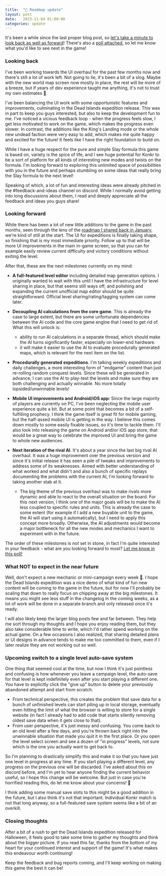```yaml
---
title:  "📝 Roadmap update"
layout: post
date:   2023-11-04 01:00:00
categories: update
---
```

It's been a while since the last proper blog post, so [let's take a minute to look back as well as forward](/update/2023/11/04/roadmap-update.html)!
There's also a <a href="https://forms.gle/VpfxxMW5tYiez5RL7" target="_blank">poll attached</a>, so let me know what you'd like to see next in the game!

<!-- excerpt-end -->

### Looking back

I've been working towards the UI overhaul for the past few months now and there's still a lot of work left.
Not going to lie, it's been a bit of a slog. Maybe with the new world map screen now mostly in place, the rest will be more 
of a breeze, but if years of dev experience taught me anything, it's not to trust my own estimates 🙂.

I've been balancing the UI work with some opportunistic features and improvements, culminating in 
the Dead Islands expedition release. This was in part to keep you guys interested, but also to keep the development fun to me. 
I've noticed a vicious feedback loop - when the progress feels slow, I get less motivated to work on the game, 
which makes the progress even slower. In contrast, the additions like the King's Landing mode or the whole new undead faction were very easy to add, which 
makes me quite happy and excited for the future! It feels like I have the right foundation to build on.

While I have a huge respect for the pure and simple Slay formula this game is based on, variety is the spice of life, and I see huge potential
for Konkr to be a sort of platform for all kinds of interesting new modes and twists on the formula. I'm looking forward to 
exploring this unlimited space of possibilities with you in the future and perhaps stumbling on some ideas that really bring
the Slay formula to the next level!

Speaking of which, a lot of fun and interesting ideas were already pitched in the #feedback-and-ideas channel on discord.
While I normally avoid getting into long discussions about them, I read and deeply appreciate all the feedback and ideas you guys share!

### Looking forward
 
While there has been a lot of new little additions to the game in the past months, seen through the lens of the [roadmap I shared back in January](/update/2023/01/29/roadmap-update.html), 
we're kind of still at the start. The UI for expeditions is finally taking shape, so finishing that is my most 
immediate priority. Follow up to that will be more UI improvements in the main in-game screen, so that you can for
example easily review current difficulty and victory conditions without exiting the level.

After that, these are the next milestones currently on my mind:

- **A full-featured level editor** including detailed map generation options. I originally wanted to wait with this
until I have the infrastructure for level sharing in place, but that seems still ways off, and polishing and expanding 
the current unofficial map editor should be quite straightforward. Official level sharing/rating/tagging system can come later.  

- **Decoupling AI calculations from the core game**. This is already the case to large extent, but there are some
unfortunate dependencies between the AI code and the core game engine that I need to get rid of. What this will unlock is:
   - ability to run AI calculations in a separate thread, which should make the AI turns significantly faster, 
     especially on lower-end hardware.
   - it will make it easier to use the AI to evaluate procedurally generated maps, which is relevant for the next item on the list.

- **Procedurally generated expeditions**. I'm talking weekly expeditions and daily challenges, a more interesting
 form of "endgame" content than just re-rolling random conquest levels. Since these will be generated in advance, 
  I can use the AI to play-test the levels and make sure they are both challenging and actually winnable. 
  No more totally lopsided/unwinnable levels!

- **Mobile UI improvements and Android/iOS app**: Since the large majority of players are currently on PC,
  I've been neglecting the mobile user experience quite a bit. But at some point that becomes a bit of a self-fulfilling prophecy.
  I think the game itself is great fit for mobile gaming, but the half-assed mobile UI is getting in the way.
  I believe this comes down mostly to some easily fixable issues, so it's time to tackle them. 
  I'll also look into releasing the game on Android and/or iOS app store,
  that would be a great way to celebrate the improved UI and bring the game to whole new audiences.

- **Next iteration of the rival AI**. It's about a year since the last big rival AI overhaul. It was a huge improvement over the previous
  version and since it's initial release it has seen a pile of tweaks and improvements to address some of its weaknesses.
  Aimed with better understanding of what worked and what didn't and also a bunch of specific replays documenting 
  the problems with the current AI, I'm looking forward to taking another stab at it.
  - The big theme of the previous overhaul was to make rivals more dynamic and able to react to the overall situation on the board.
  For this next version, I think one of the major goals will be to make the AI less coupled to specific rules and units. This is already the case to some extent
  (for example if I add a new buyable unit to the game, the AI will start using it automatically), but I need to apply this concept more broadly.
  Otherwise, the AI adjustments would become a major bottleneck for all the new modes and mechanics I want to experiment with in the future.
  
The order of these milestones is not set in stone, in fact I'm quite interested in your feedback - what are you looking forward to most? <a href="https://forms.gle/VpfxxMW5tYiez5RL7" target="_blank">Let me know in this poll!</a>  

### What NOT to expect in the near future

Well, don't expect a new mechanic or mini-campaign every week 🙂. I hope the Dead Islands expedition was a nice demo of what kind of fun new content will be
coming to the game in the future, but for now I'll probably be scaling that down to really focus on chipping away at the big milestones.
It means you might see less stuff in the changelog in the coming weeks, as a lot of work will be done in a separate branch and only released once it's ready.

I will also likely keep the larger blog posts few and far between. They help me sort through my thoughts and I hope you enjoy reading them, 
but they also take considerable time to write, which I'd rather spend working on the actual game. On a few occasions I also realized, that sharing 
detailed plans or UI designs in advance tends to make me too committed to them, even if I later realize they are not working out so well.

### Upcoming switch to a single level auto-save system 

One thing that seemed cool at the time, but now I think it's just pointless and confusing is how whenever you leave a campaign level,
the auto-save for that level is kept indefinitely even after you start playing a different one. You have to explicitly click the "give up" button to delete your previously abandoned attempt and start from scratch.

  * From technical perspective, this creates the problem that save data for a bunch of unfinished levels can start piling up in local storage, eventually
even hitting the limit of what the browser is willing to store for a single website (in fact I already had to add code that starts silently removing oldest save data when it gets close to that). 
  * From user perspective, it's just messy and confusing. You come back to an old level after a few days, and you're 
  thrown back right into the unwinnable situation that made you quit it in the first place. Or you open the level select 
  screen and see a dozen of "in progress" levels, not sure which is the one you actually want to get back to.

So I'm planning to drastically simplify this and make it so that you have just one level in progress at any time.
If you start playing a different level, any progress on the previous one will be discarded. I've asked about this on discord before, 
and I'm yet to hear anyone finding the current behavior useful, so I hope this change will be welcome. 
But just in case you're horrified reading this, do let me know about your concerns! 🙂

I think adding some manual save slots to this might be a good addition in the future, but I also think it's not that 
important. Individual Konkr match is not that long anyway, so a full-featured save system seems like a bit of an overkill.

### Closing thoughts

After a bit of a rush to get the Dead Islands expedition released for Halloween, it feels good to take some time to
gather my thoughts and think about the bigger picture. If you read this far, thanks from the bottom of my heart 
for your continued interest and support of the game! It's what makes this endeavour worth continuing! 

Keep the feedback and bug reports coming, and I'll keep working on making this game the best it can be!
